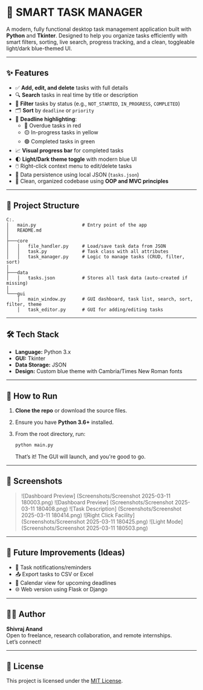 # 🧠 SMART TASK MANAGER

A modern, fully functional desktop task management application built with **Python** and **Tkinter**. Designed to help you organize tasks efficiently with smart filters, sorting, live search, progress tracking, and a clean, toggleable light/dark blue-themed UI.

---

## ✨ Features

- ✅ **Add, edit, and delete** tasks with full details
- 🔍 **Search** tasks in real time by title or description
- 🎯 **Filter** tasks by status (e.g., `NOT_STARTED`, `IN_PROGRESS`, `COMPLETED`)
- 🗂️ **Sort** by `deadline` or `priority`
- 📅 **Deadline highlighting**:
  - 🔴 Overdue tasks in red
  - 🟡 In-progress tasks in yellow
  - 🟢 Completed tasks in green
- 📈 **Visual progress bar** for completed tasks
- 🌓 **Light/Dark theme toggle** with modern blue UI
- 🖱️ Right-click context menu to edit/delete tasks
- 📁 Data persistence using local JSON (`tasks.json`)
- 📌 Clean, organized codebase using **OOP and MVC principles**

---

## 📂 Project Structure

```
C:.
│   main.py                 # Entry point of the app
│   README.md
│
├───core
│   │   file_handler.py     # Load/save task data from JSON
│   │   task.py             # Task class with all attributes
│   │   task_manager.py     # Logic to manage tasks (CRUD, filter, sort)
│
├───data
│   │   tasks.json          # Stores all task data (auto-created if missing)
│
└───gui
    │   main_window.py      # GUI dashboard, task list, search, sort, filter, theme
    │   task_editor.py      # GUI for adding/editing tasks
```

---

## 🛠️ Tech Stack

- **Language:** Python 3.x
- **GUI:** Tkinter
- **Data Storage:** JSON
- **Design:** Custom blue theme with Cambria/Times New Roman fonts

---

## 🚀 How to Run

1. **Clone the repo** or download the source files.

2. Ensure you have **Python 3.6+** installed.

3. From the root directory, run:

   ```bash
   python main.py
   ```

   That’s it! The GUI will launch, and you're good to go.

---

## 📸 Screenshots
> ![Dashboard Preview] (Screenshots/Screenshot 2025-03-11 180003.png)
> ![Dashboard Preview] (Screenshots/Screenshot 2025-03-11 180408.png)
> ![Task Description] (Screenshots/Screenshot 2025-03-11 180414.png)
> ![Right Click Facility] (Screenshots/Screenshot 2025-03-11 180425.png)
> ![Light Mode] (Screenshots/Screenshot 2025-03-11 180503.png)


---

## 🧩 Future Improvements (Ideas)

- 🔔 Task notifications/reminders
- 📤 Export tasks to CSV or Excel
- 📆 Calendar view for upcoming deadlines
- 🌐 Web version using Flask or Django

---

## 🧑‍💻 Author

**Shivraj Anand**  
Open to freelance, research collaboration, and remote internships.  
Let’s connect!

---

## 📄 License

This project is licensed under the [MIT License](LICENSE).
